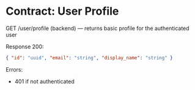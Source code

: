 # Contract: User Profile

GET /user/profile (backend) — returns basic profile for the authenticated user

Response 200:
```json
{ "id": "uuid", "email": "string", "display_name": "string" }
```

Errors:
- 401 if not authenticated
